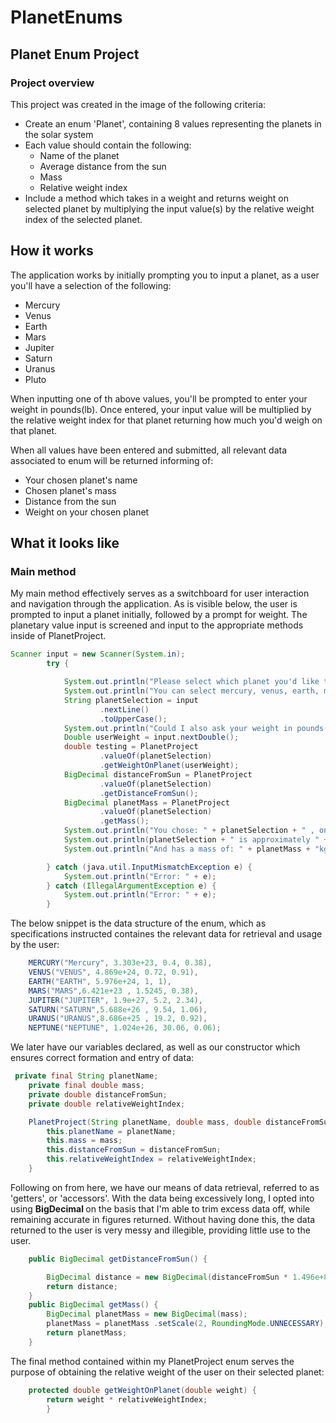 # PlanetEnums
## <b> Planet Enum Project </b>


### Project overview 
This project was created in the image of the following criteria:
- Create an enum 'Planet', containing 8 values representing the planets in the solar system
- Each value should contain the following:
  - Name of the planet
  - Average distance from the sun
  - Mass
  - Relative weight index
- Include a method which takes in a weight and returns weight on selected planet by multiplying the input value(s) by the
   relative weight index of the selected planet.


## How  it works 
The application works by initially prompting you to input a planet, as a user you'll have a selection of the following:
- Mercury
- Venus
- Earth
- Mars
- Jupiter
- Saturn
- Uranus
- Pluto

When inputting one of th above values, you'll be prompted to enter your weight in pounds(lb). Once entered, your input value will
be multiplied by the relative weight index for that planet returning how much you'd weigh on that planet.

When all values have been entered and submitted, all relevant data associated to enum will be returned informing of:
- Your chosen planet's name
- Chosen planet's mass 
- Distance from the sun
- Weight on your chosen planet 


## What it looks like

### Main method 
My main method effectively serves as a switchboard for user interaction and navigation through the application.
As is visible below, the user is prompted to input  a planet initially, followed by a prompt for weight.
The planetary value input is screened and input to the appropriate methods inside of PlanetProject.
```java
Scanner input = new Scanner(System.in);
        try {

            System.out.println("Please select which planet you'd like to enquire about.");
            System.out.println("You can select mercury, venus, earth, mars, jupiter, saturn, uranus or neptune");
            String planetSelection = input
                    .nextLine()
                    .toUpperCase();
            System.out.println("Could I also ask your weight in pounds(lb), so that we can see how much you'd weigh on your planet?");
            Double userWeight = input.nextDouble();
            double testing = PlanetProject
                    .valueOf(planetSelection)
                    .getWeightOnPlanet(userWeight);
            BigDecimal distanceFromSun = PlanetProject
                    .valueOf(planetSelection)
                    .getDistanceFromSun();
            BigDecimal planetMass = PlanetProject
                    .valueOf(planetSelection)
                    .getMass();
            System.out.println("You chose: " + planetSelection + " , on this planet you'd weigh: " + testing + "lb");
            System.out.println(planetSelection + " is approximately " + distanceFromSun + "km from the sun!");
            System.out.println("And has a mass of: " + planetMass + "kg");

        } catch (java.util.InputMismatchException e) {
            System.out.println("Error: " + e);
        } catch (IllegalArgumentException e) {
            System.out.println("Error: " + e);
        }
```

The below snippet is the data structure of the enum, which as specifications instructed containes
the relevant data for retrieval and usage by the user: 

```java
    MERCURY("Mercury", 3.303e+23, 0.4, 0.38),
    VENUS("VENUS", 4.869e+24, 0.72, 0.91),
    EARTH("EARTH", 5.976e+24, 1, 1),
    MARS("MARS",6.421e+23 , 1.5245, 0.38),
    JUPITER("JUPITER", 1.9e+27, 5.2, 2.34),
    SATURN("SATURN",5.688e+26 , 9.54, 1.06),
    URANUS("URANUS",8.686e+25 , 19.2, 0.92),
    NEPTUNE("NEPTUNE", 1.024e+26, 30.06, 0.06);
```

We later have our variables declared, as well as our constructor which ensures correct formation and entry of data:
```java
 private final String planetName;
    private final double mass;
    private double distanceFromSun;
    private double relativeWeightIndex;

    PlanetProject(String planetName, double mass, double distanceFromSun, double relativeWeightIndex) {
        this.planetName = planetName;
        this.mass = mass;
        this.distanceFromSun = distanceFromSun;
        this.relativeWeightIndex = relativeWeightIndex;
    }

```

Following on from here, we have our means of data retrieval, referred to as 'getters', or 'accessors'.
With the data being excessively long, I opted into using <b> BigDecimal </b> on the basis that I'm able
to trim excess data off, while remaining accurate in figures returned.
Without having done this, the data returned to the user is very messy and illegible, providing little use to the user.
```java
    public BigDecimal getDistanceFromSun() {

        BigDecimal distance = new BigDecimal(distanceFromSun * 1.496e+8).setScale(2, RoundingMode.UNNECESSARY);
        return distance;
    }
    public BigDecimal getMass() {
        BigDecimal planetMass = new BigDecimal(mass);
        planetMass = planetMass .setScale(2, RoundingMode.UNNECESSARY);
        return planetMass;
    }
```

The final method contained within my PlanetProject enum serves the purpose of obtaining
the relative weight of the user on their selected planet:

```java
    protected double getWeightOnPlanet(double weight) {
        return weight * relativeWeightIndex;
        }
```
